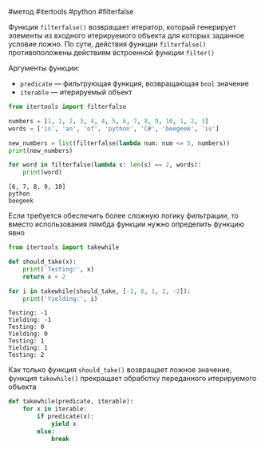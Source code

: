 #метод #itertools #python #filterfalse 

Функция `filterfalse()` возвращает итератор, который генерирует элементы из входного итерируемого объекта для которых заданное условие ложно. По сути, действия функции `filterfalse()` противоположены действиям встроенной функции `filter()`

Аргументы функции:
- `predicate` — фильтрующая функция, возвращающая `bool` значение
- `iterable` — итерируемый объект

```python
from itertools import filterfalse

numbers = [1, 1, 2, 3, 4, 4, 5, 6, 7, 8, 9, 10, 1, 2, 3]
words = ['is', 'an', 'of', 'python', 'C#', 'beegeek', 'is']

new_numbers = list(filterfalse(lambda num: num <= 5, numbers))
print(new_numbers)

for word in filterfalse(lambda s: len(s) == 2, words):
    print(word)
```
```
[6, 7, 8, 9, 10]
python
beegeek
```

Если требуется обеспечить более сложную логику фильтрации, то вместо использования лямбда функции нужно определить функцию явно
```python
from itertools import takewhile

def should_take(x):
    print('Testing:', x)
    return x < 2

for i in takewhile(should_take, [-1, 0, 1, 2, -2]):
    print('Yielding:', i)
```
```
Testing: -1
Yielding: -1
Testing: 0
Yielding: 0
Testing: 1
Yielding: 1
Testing: 2
```

Как только функция `should_take()` возвращает ложное значение, функция `takewhile()` прекращает обработку переданного итерируемого объекта
```python
def takewhile(predicate, iterable):
    for x in iterable:
        if predicate(x):
            yield x
        else:
            break
```